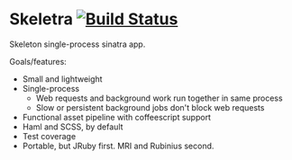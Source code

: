 # Skeletra [![Build Status][travis-image]][travis-link]

[travis-image]: https://secure.travis-ci.org/carlzulauf/redis-types.png?branch=master
[travis-link]: http://travis-ci.org/carlzulauf/redis-types

Skeleton single-process sinatra app.

Goals/features:

* Small and lightweight
* Single-process
  * Web requests and background work run together in same process
  * Slow or persistent background jobs don't block web requests
* Functional asset pipeline with coffeescript support
* Haml and SCSS, by default
* Test coverage
* Portable, but JRuby first. MRI and Rubinius second.
